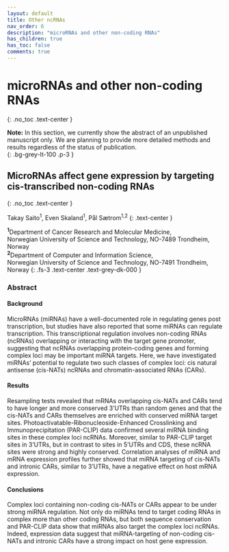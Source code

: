 ```yaml
---
layout: default
title: Other ncRNAs
nav_order: 6
description: "microRNAs and other non-coding RNAs"
has_children: true
has_toc: false
comments: true
---
```


# microRNAs and other non-coding RNAs
{: .no_toc .text-center }

<div class="code-example">
<strong>Note:</strong> In this section, we currently show the abstract of an unpublished manuscript only.
We are planning to provide more detailed methods and results regardless of the status of publication.
</div>
{: .bg-grey-lt-100 .p-3 }

## MicroRNAs affect gene expression by targeting cis-transcribed non-coding RNAs
{: .no_toc .text-center }

Takay Saito<sup>1</sup>, Even Skaland<sup>1</sup>, Pål Sætrom<sup>1,2</sup>
{: .text-center }

<strong><sup>1</sup></strong>Department of Cancer Research and Molecular Medicine,  \
Norwegian University of Science and Technology, NO-7489 Trondheim, Norway \
<strong><sup>2</sup></strong>Department of Computer and Information Science, \
Norwegian University of Science and Technology, NO-7491 Trondheim, Norway
{: .fs-3 .text-center .text-grey-dk-000 }

### Abstract
#### Background
MicroRNAs (miRNAs) have a well-documented role in regulating genes post transcription, but studies have also reported that some miRNAs can regulate transcription. This transcriptional regulation involves non-coding RNAs (ncRNAs) overlapping or interacting with the target gene promoter, suggesting that ncRNAs overlapping protein-coding genes and forming complex loci may be important miRNA targets. Here, we have investigated miRNAs’ potential to regulate two such classes of complex loci: cis natural antisense (cis-NATs) ncRNAs and chromatin-associated RNAs (CARs).

#### Results
Resampling tests revealed that mRNAs overlapping cis-NATs and CARs tend to have longer and more conserved 3’UTRs than random genes and that the cis-NATs and CARs themselves are enriched with conserved miRNA target sites. Photoactivatable-Ribonucleoside-Enhanced Crosslinking and Immunoprecipitation (PAR-CLIP) data confirmed several miRNA binding sites in these complex loci ncRNAs. Moreover, similar to PAR-CLIP target sites in 3’UTRs, but in contrast to sites in 5’UTRs and CDS, these ncRNA sites were strong and highly conserved. Correlation analyses of miRNA and mRNA expression profiles further showed that miRNA targeting of cis-NATs and intronic CARs, similar to 3’UTRs, have a negative effect on host mRNA expression.

#### Conclusions
Complex loci containing non-coding cis-NATs or CARs appear to be under strong miRNA regulation. Not only do miRNAs tend to target coding RNAs in complex more than other coding RNAs, but both sequence conservation and PAR-CLIP data show that miRNAs also target the complex loci ncRNAs. Indeed, expression data suggest that miRNA-targeting of non-coding cis-NATs and intronic CARs have a strong impact on host gene expression.
